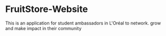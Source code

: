 # FruitStore-Website

This is an application for student ambassadors in L'Oréal to network. grow and make impact in their community 
